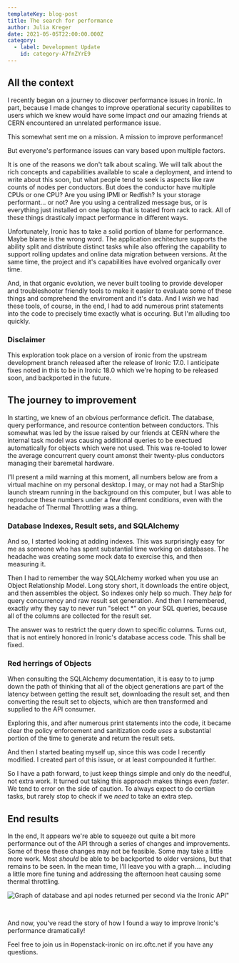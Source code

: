 ```yaml
---
templateKey: blog-post
title: The search for performance
author: Julia Kreger
date: 2021-05-05T22:00:00.000Z
category:
  - label: Development Update
    id: category-A7fnZYrE9
---
```


## All the context ##

I recently began on a journey to discover performance issues in Ironic. In part, because I made changes to improve operational security capabilites to users which we knew would have some impact *and* our amazing friends at CERN encountered an unrelated performance issue.

This somewhat sent me on a mission. A mission to improve performance!

But everyone's performance issues can vary based upon multiple factors.

It is one of the reasons we don't talk about scaling. We will talk about the rich concepts and capabilities available to scale a deployment, and intend to write about this soon, but what people tend to seek is aspects like raw counts of nodes per conductors. But does the conductor have multiple CPUs or one CPU? Are you using IPMI or Redfish? Is your storage performant... or not? Are you using a centralized message bus, or is everything just installed on one laptop that is toated from rack to rack. All of these things drasticaly impact performance in different ways.

Unfortunately, Ironic has to take a solid portion of blame for performance. Maybe blame is the wrong word. The application architecture supports the ability split and distribute distinct tasks while also offering the capability to support rolling updates and online data migration between versions. At the same time, the project and it's capabilities have evolved organically over time.

And, in that organic evolution, we never built tooling to provide developer and troubleshooter friendly tools to make it easier to evaluate some of these things and comprehend the enviroment and it's data. And I *wish* we had these tools, of course, in the end, I had to add numerous print statements into the code to precisely time exactly what is occuring. But I'm alluding too quickly.

### Disclaimer ###

This exploration took place on a version of ironic from the upstream development branch released after the release of Ironic 17.0. I anticipate fixes noted in this to be in Ironic 18.0 which we're hoping to be released soon, and backported in the future.

## The journey to improvement ##

In starting, we knew of an obvious performance deficit. The database, query performance, and resource contention between conductors. This somewhat was led by the issue raised by our friends at CERN where the internal task model was causing additional queries to be exectued automatically for objects which were not used. This was re-tooled to lower the average concurrent query count amonst their twenty-plus conductors managing their baremetal hardware.

I'll present a mild warning at this moment, all numbers below are from a virtual machine on my personal desktop. I may, or may not had a StarShip launch stream running in the background on this computer, but I was able to reproduce these numbers under a few different conditions, even with the headache of Thermal Throttling was a thing.

### Database Indexes, Result sets, and SQLAlchemy ###

And so, I started looking at adding indexes. This was surprisingly easy for me as someone who has spent substantial time working on databases. The headache was creating some mock data to exercise this, and then measuring it.

Then I had to remember the way SQLAlchemy worked when you use an Object Relationship Model. Long story short, it downloads the entire object, and then assembles the object. So indexes only help so much. They *help* for query concurrency and raw result set generation. And then I remembered, exactly why they say to never run "select *" on your SQL queries, because all of the columns are collected for the result set.

The answer was to restrict the query down to specific columns. Turns out, that is not entirely honored in Ironic's database access code. This shall be fixed.

### Red herrings of Objects ###

When consulting the SQLAlchemy documentation, it is easy to to jump down the path of thinking that all of the object generations are part of the latency between getting the result set, downloading the result set, and then converting the result set to objects, which are then transformed and supplied to the API consumer.

Exploring this, and after numerous print statements into the code, it became clear the policy enforcement and sanitization code *uses* a substantial portion of the time to generate and return the result sets.

And then I started beating myself up, since this was code I recently modified. I created part of this issue, or at least compounded it further.

So I have a path forward, to just keep things simple and only do the needful, not extra work. It turned out taking this approach makes things even *faster*. We tend to error on the side of caution. To always expect to do certian tasks, but rarely stop to check if we *need* to take an extra step.

## End results ##

In the end, It appears we're able to squeeze out quite a bit more performance out of the API through a series of changes and improvements. Some of these these changes may not be feasible. Some may take a little more work. Most *should* be able to be backported to older versions, but that remains to be seen. In the mean time, I'll leave you with a graph.... including a little more fine tuning and addressing the afternoon heat causing some thermal throttling.

![Graph of database and api nodes returned per second via the Ironic API"](/img/blog-performance.png)

<br>

And now, you've read the story of how I found a way to improve Ironic's performance dramatically!

Feel free to join us in #openstack-ironic on irc.oftc.net if you have any questions.

